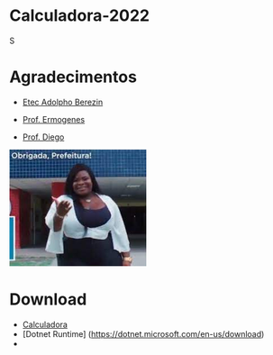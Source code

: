 # Calculadora-2022
 S

# Agradecimentos
- [Etec Adolpho Berezin](http://eteab.com.br/)

- [Prof. Ermogenes](https://github.com/ermogenes)
- [Prof. Diego](https://github.com/diegoneri)


 ![obrigado prefeitura](download.jpg)

 # Download

- [Calculadora](dist/Projeto-Final-2022.zip)
- [Dotnet Runtime] (https://dotnet.microsoft.com/en-us/download)
- 
